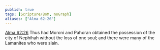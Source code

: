 ```yaml
---
publish: true
tags: [Scripture/BoM, noGraph]
aliases: ["Alma 62:26"]
---
```

[Alma 62:26](https://churchofjesuschrist.org/study/scriptures/bofm/alma/62?lang=eng&id=p26#p26) Thus had Moroni and Pahoran obtained the possession of the city of Nephihah without the loss of one soul; and there were many of the Lamanites who were slain.
